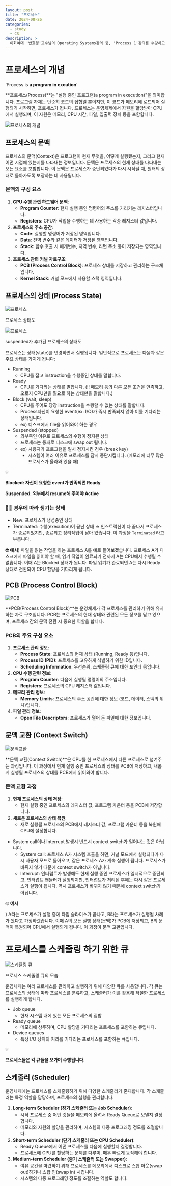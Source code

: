 ```yaml
---
layout: post
title: "프로세스"
date: 2024-08-26
categories:
  - study
  - CS
description: >
  이화여대 '반효경'교수님의 Operating Systems강의 중, 'Process 1'강의를 수강하고 학습합니다.
---
```


# 프로세스의 개념

‘Process is **a program in excution**’

**프로세스(Process)**는 "실행 중인 프로그램(a program in execution)"을 의미합니다. 프로그램 자체는 단순히 코드의 집합일 뿐이지만, 이 코드가 메모리에 로드되어 실행되기 시작하면, 프로세스가 됩니다. 프로세스는 운영체제에서 자원을 할당받아 CPU에서 실행되며, 이 자원은 메모리, CPU 시간, 파일, 입출력 장치 등을 포함합니다.

<img src='/assets/img/공부/CS/process1.png' alt='프로세스의 개념' />

## 프로세스의 문맥

프로세스의 문맥(Context)은 프로그램이 현재 무엇을, 어떻게 실행했는지, 그리고 현재 어떤 시점에 있는지를 나타내는 정보입니다. 문맥은 프로세스의 현재 상태를 나타내는 모든 요소를 포함합니다. 이 문맥은 프로세스가 중단되었다가 다시 시작될 때, 원래의 상태로 돌아가도록 보장하는 데 사용됩니다.

### 문맥의 구성 요소

1. **CPU 수행 관련 하드웨어 문맥**:
   - **Program Counter**: 현재 실행 중인 명령어의 주소를 가리키는 레지스터입니다.
   - **Registers**: CPU가 작업을 수행하는 데 사용하는 각종 레지스터 값입니다.
2. **프로세스의 주소 공간**:
   - **Code**: 실행할 명령어가 저장된 영역입니다.
   - **Data**: 전역 변수와 같은 데이터가 저장된 영역입니다.
   - **Stack**: 함수 호출 시 매개변수, 지역 변수, 리턴 주소 등이 저장되는 영역입니다.
3. **프로세스 관련 커널 자료구조**:
   - **PCB (Process Control Block)**: 프로세스 상태를 저장하고 관리하는 구조체입니다.
   - **Kernel Stack**: 커널 모드에서 사용할 스택 영역입니다.

## 프로세스의 상태 (Process State)

<img src='/assets/img/공부/CS/process2.png' alt='프로세스' />

프로세스 상태도

<img src='/assets/img/공부/CS/process3.png' alt='프로세스' />

suspended가 추가된 프로세스의 상태도

프로세스는 상태(state)를 변경하면서 실행됩니다. 일반적으로 프로세스는 다음과 같은 주요 상태를 가지게 됩니다:

- Running
  - CPU를 잡고 instruction을 수행중인 상태를 말합니다.
- Ready
  - CPU를 기다리는 상태를 말합니다. (‼️ 메모리 등의 다른 모든 조건을 만족하고, 오로지 CPU만을 필요로 하는 상태만을 말합니다.)
- Block (wait, sleep)
  - CPU를 주어도 당장 instruction을 수행할 수 없는 상태를 말합니다.
  - Process자신이 요청한 event(ex: I/O)가 즉시 만족되지 않아 이를 기다리는 상태입니다.
  - ex) 디스크에서 file을 읽어와야 하는 경우
- Suspended (stopped)
  - 외부족인 이유로 프로세스의 수행이 정지된 상태
  - 프로세스는 통째로 디스크에 swap out 됩니다.
  - ex) 사용자가 프로그램을 일시 정지시킨 경우 (break key)
    - 시스템이 여러 이유로 프로세스를 잠시 중단시킵니다. (메모리에 너무 많은 프로세스가 올라와 있을 때)

<aside>
💡

**Blocked: 자신이 요청한 event가 만족되면 Ready**

**Suspended: 외부에서 resume해 주어야 Active**

</aside>

### 🙋‍♂️ 경우에 따라 생기는 상태

- New: 프로세스가 생성중인 상태
- Terminated: 수행(execution)이 끝난 상태 ⇒ 인스트럭션이 다 끝나서 프로세스가 종료되었지만, 종료되고 정리작업이 남아 있습니다. 이 과정을 `Terminated` 라고 부릅니다.

**🤓 예시**) 파일을 읽는 작업을 하는 프로세스 A를 예로 들어보겠습니다. 프로세스 A가 디스크에서 파일을 읽어야 할 때, 읽기 작업이 완료되기 전까지 A는 CPU에서 수행될 수 없습니다. 이때 A는 Blocked 상태가 됩니다. 파일 읽기가 완료되면 A는 다시 Ready 상태로 전환되어 CPU 할당을 기다리게 됩니다.

## PCB (Process Control Block)

<img src='/assets/img/공부/CS/process4.png' alt='PCB' />

**PCB(Process Control Block)**는 운영체제가 각 프로세스를 관리하기 위해 유지하는 자료 구조입니다. PCB는 프로세스의 현재 상태와 관련된 모든 정보를 담고 있으며, 프로세스 간의 문맥 전환 시 중요한 역할을 합니다.

### PCB의 주요 구성 요소

1. **프로세스 관리 정보**:
   - **Process State**: 프로세스의 현재 상태 (Running, Ready 등)입니다.
   - **Process ID (PID)**: 프로세스를 고유하게 식별하기 위한 ID입니다.
   - **Scheduling Information**: 우선순위, 스케줄링 큐에 대한 포인터 등입니다.
2. **CPU 수행 관련 정보**:
   - **Program Counter**: 다음에 실행될 명령어의 주소입니다.
   - **Registers**: 프로세스의 CPU 레지스터 값입니다.
3. **메모리 관리 정보**:
   - **Memory Limits**: 프로세스의 주소 공간에 대한 정보 (코드, 데이터, 스택의 위치)입니다.
4. **파일 관리 정보**:
   - **Open File Descriptors**: 프로세스가 열어 둔 파일에 대한 정보입니다.

## 문맥 교환 (Context Switch)

<img src='/assets/img/공부/CS/process5.png' alt='문맥교환' />

**문맥 교환(Context Switch)**은 CPU를 한 프로세스에서 다른 프로세스로 넘겨주는 과정입니다. 이 과정에서 현재 실행 중인 프로세스의 상태를 PCB에 저장하고, 새롭게 실행될 프로세스의 상태를 PCB에서 읽어와야 합니다.

### 문맥 교환 과정

1. **현재 프로세스의 상태 저장**:
   - 현재 실행 중인 프로세스의 레지스터 값, 프로그램 카운터 등을 PCB에 저장합니다.
2. **새로운 프로세스의 상태 복원**:
   - 새로 실행될 프로세스의 PCB에서 레지스터 값, 프로그램 카운터 등을 복원해 CPU에 설정합니다.

- System call이나 Interrupt 발생시 반드시 context switch가 일어나는 것은 아닙니다.
  - System call: 프로세스 A가 시스템 호출을 하면, 커널 모드에서 실행되다가 다시 사용자 모드로 돌아오고, 같은 프로세스 A가 계속 실행이 됩니다. 프로세스가 바뀌지 않기 때문에 context switch가 아닙니다.
  - Interrupt: 인터럽트가 발생해도 현재 실행 중인 프로세스가 일시적으로 중단되고, 인터럽트 핸들러가 실행되지만, 인터럽트가 처리된 후에는 다시 같은 프로세스가 실행이 됩니다. 역시 프로세스가 바뀌지 않기 때문에 context switch가 아닙니다.

🤓 **예시**

) A라는 프로세스가 실행 중에 타임 슬라이스가 끝나고, B라는 프로세스가 실행될 차례가 왔다고 가정하겠습니다. 이때 A의 모든 실행 상태(문맥)가 PCB에 저장되고, B의 문맥이 복원되어 CPU에서 실행되게 됩니다. 이 과정이 문맥 교환입니다.

# 프로세스를 스케줄링 하기 위한 큐

<img src='/assets/img/공부/CS/process6.png' alt='스케줄링 큐' />

프로세스 스케줄링 큐의 모습

운영체제는 여러 프로세스를 관리하고 실행하기 위해 다양한 큐를 사용합니다. 각 큐는 프로세스의 상태에 따라 프로세스를 분류하고, 스케줄러가 이를 활용해 적절한 프로세스를 실행하게 합니다.

- Job queue
  - 현재 시스템 내에 있는 모든 프로세스의 집합
- Ready queue
  - 메모리에 상주하며, CPU 할당을 기다리는 프로세스를 포함하는 큐입니다.
- Device queues
  - 특정 I/O 장치의 처리를 기다리는 프로세스를 포함하는 큐입니다.

<aside>
💡

**프로세스들은 각 큐들을 오가며 수행됩니다.**

</aside>

## 스케줄러 (Scheduler)

운영체제에는 프로세스를 스케줄링하기 위해 다양한 스케줄러가 존재합니다. 각 스케줄러는 특정 역할을 담당하며, 프로세스의 실행을 관리합니다.

1. **Long-term Scheduler (장기 스케줄러 또는 Job Scheduler)**:
   - 시작 프로세스 중 어떤 것들을 메모리에 올려서 Ready Queue로 보낼지 결정합니다.
   - 메모리와 자원의 할당을 관리하며, 시스템의 다중 프로그래밍 정도를 조절합니다.
2. **Short-term Scheduler (단기 스케줄러 또는 CPU Scheduler)**:
   - Ready Queue에서 어떤 프로세스를 다음에 실행할지 결정합니다.
   - 프로세스에 CPU를 할당하는 문제를 다루며, 매우 빠르게 동작해야 합니다.
3. **Medium-term Scheduler (중기 스케줄러 또는 Swapper)**:
   - 여유 공간을 마련하기 위해 프로세스를 메모리에서 디스크로 스왑 아웃(swap out)하거나 스왑 인(swap in) 시킵니다.
   - 시스템의 다중 프로그래밍 정도를 조절하는 역할도 합니다.
